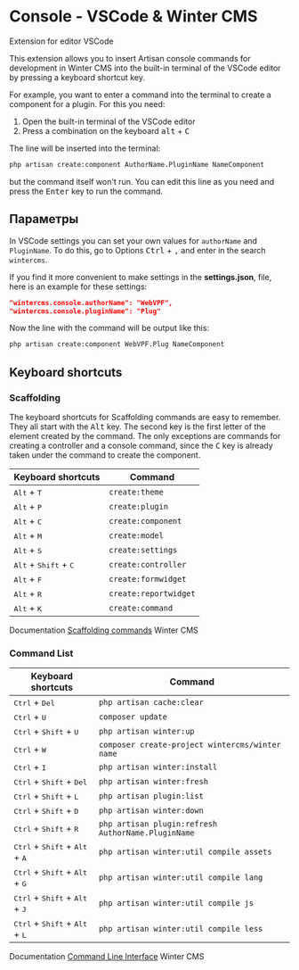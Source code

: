 # Console - VSCode & Winter CMS

Extension for editor VSCode

This extension allows you to insert Artisan console commands for development in Winter CMS into the built-in terminal of the VSCode editor by pressing a keyboard shortcut key.

For example, you want to enter a command into the terminal to create a component for a plugin. For this you need:

1. Open the built-in terminal of the VSCode editor
2. Press a combination on the keyboard <kbd>alt</kbd> + <kbd>C</kbd>

The line will be inserted into the terminal:

```bash
php artisan create:component AuthorName.PluginName NameComponent
```

but the command itself won't run. You can edit this line as you need and press the <kbd>Enter</kbd> key to run the command.

## Параметры

In VSCode settings you can set your own values for `authorName` and `PluginName`. To do this, go to Options <kbd>Ctrl</kbd> + <kbd>,</kbd> and enter in the search `wintercms`.

If you find it more convenient to make settings in the **settings.json**, file, here is an example for these settings:

```json
"wintercms.console.authorName": "WebVPF",
"wintercms.console.pluginName": "Plug"
```

Now the line with the command will be output like this:

```bash
php artisan create:component WebVPF.Plug NameComponent
```

## Keyboard shortcuts

### Scaffolding

The keyboard shortcuts for Scaffolding commands are easy to remember. They all start with the <kbd>Alt</kbd> key. The second key is the first letter of the element created by the command. The only exceptions are commands for creating a controller and a console command, since the <kbd>C</kbd> key is already taken under the command to create the component.

Keyboard shortcuts                               | Command 
-------------------------------------------------|-----------------------
<kbd>Alt</kbd> + <kbd>T</kbd>                    | `create:theme`
<kbd>Alt</kbd> + <kbd>P</kbd>                    | `create:plugin`
<kbd>Alt</kbd> + <kbd>C</kbd>                    | `create:component`
<kbd>Alt</kbd> + <kbd>M</kbd>                    | `create:model`
<kbd>Alt</kbd> + <kbd>S</kbd>                    | `create:settings`
<kbd>Alt</kbd> + <kbd>Shift</kbd> + <kbd>C</kbd> | `create:controller`
<kbd>Alt</kbd> + <kbd>F</kbd>                    | `create:formwidget`
<kbd>Alt</kbd> + <kbd>R</kbd>                    | `create:reportwidget`
<kbd>Alt</kbd> + <kbd>K</kbd>                    | `create:command`

Documentation [Scaffolding commands](https://wintercms.com/docs/console/scaffolding) Winter CMS

### Command List

Keyboard shortcuts                                  | Command 
----------------------------------------------------|-------------------------------------------------
<kbd>Ctrl</kbd> + <kbd>Del</kbd>                    | `php artisan cache:clear`
<kbd>Ctrl</kbd> + <kbd>U</kbd>                      | `composer update`
<kbd>Ctrl</kbd> + <kbd>Shift</kbd> + <kbd>U</kbd>   | `php artisan winter:up`
<kbd>Ctrl</kbd> + <kbd>W</kbd>                      | `composer create-project wintercms/winter name`
<kbd>Ctrl</kbd> + <kbd>I</kbd>                      | `php artisan winter:install`
<kbd>Ctrl</kbd> + <kbd>Shift</kbd> + <kbd>Del</kbd> | `php artisan winter:fresh`
<kbd>Ctrl</kbd> + <kbd>Shift</kbd> + <kbd>L</kbd>   | `php artisan plugin:list`
<kbd>Ctrl</kbd> + <kbd>Shift</kbd> + <kbd>D</kbd>   | `php artisan winter:down`
<kbd>Ctrl</kbd> + <kbd>Shift</kbd> + <kbd>R</kbd>   | `php artisan plugin:refresh AuthorName.PluginName`
<kbd>Ctrl</kbd> + <kbd>Shift</kbd> + <kbd>Alt</kbd> + <kbd>A</kbd> | `php artisan winter:util compile assets`
<kbd>Ctrl</kbd> + <kbd>Shift</kbd> + <kbd>Alt</kbd> + <kbd>G</kbd> | `php artisan winter:util compile lang`
<kbd>Ctrl</kbd> + <kbd>Shift</kbd> + <kbd>Alt</kbd> + <kbd>J</kbd> | `php artisan winter:util compile js`
<kbd>Ctrl</kbd> + <kbd>Shift</kbd> + <kbd>Alt</kbd> + <kbd>L</kbd> | `php artisan winter:util compile less`

Documentation [Command Line Interface](https://wintercms.com/docs/console/commands) Winter CMS

